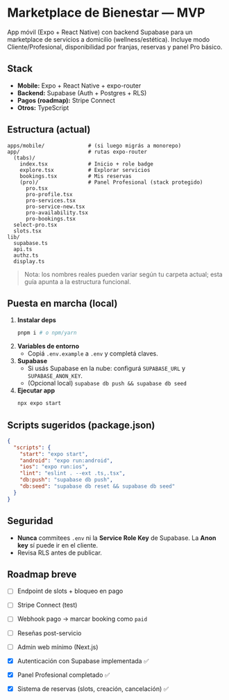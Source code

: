 # Marketplace de Bienestar — MVP

App móvil (Expo + React Native) con backend Supabase para un marketplace de servicios a domicilio (wellness/estética). Incluye modo Cliente/Profesional, disponibilidad por franjas, reservas y panel Pro básico.

## Stack
- **Mobile:** Expo + React Native + expo-router
- **Backend:** Supabase (Auth + Postgres + RLS)
- **Pagos (roadmap):** Stripe Connect
- **Otros:** TypeScript

## Estructura (actual)
```
apps/mobile/              # (si luego migrás a monorepo)
app/                      # rutas expo-router
  (tabs)/
    index.tsx             # Inicio + role badge
    explore.tsx           # Explorar servicios
    bookings.tsx          # Mis reservas
    (pro)/                # Panel Profesional (stack protegido)
      pro.tsx
      pro-profile.tsx
      pro-services.tsx
      pro-service-new.tsx
      pro-availability.tsx
      pro-bookings.tsx
  select-pro.tsx
  slots.tsx
lib/
  supabase.ts
  api.ts
  authz.ts
  display.ts
```
> Nota: los nombres reales pueden variar según tu carpeta actual; esta guía apunta a la estructura funcional.

## Puesta en marcha (local)
1. **Instalar deps**
   ```bash
   pnpm i # o npm/yarn
   ```
2. **Variables de entorno**
   - Copiá `.env.example` a `.env` y completá claves.
3. **Supabase**
   - Si usás Supabase en la nube: configurá `SUPABASE_URL` y `SUPABASE_ANON_KEY`.
   - (Opcional local) `supabase db push && supabase db seed`
4. **Ejecutar app**
   ```bash
   npx expo start
   ```

## Scripts sugeridos (package.json)
```json
{
  "scripts": {
    "start": "expo start",
    "android": "expo run:android",
    "ios": "expo run:ios",
    "lint": "eslint . --ext .ts,.tsx",
    "db:push": "supabase db push",
    "db:seed": "supabase db reset && supabase db seed"
  }
}
```

## Seguridad
- **Nunca** commitees `.env` ni la **Service Role Key** de Supabase. La **Anon key** sí puede ir en el cliente.
- Revisa RLS antes de publicar.

## Roadmap breve
- [ ] Endpoint de slots + bloqueo en pago
- [ ] Stripe Connect (test)
- [ ] Webhook pago → marcar booking como `paid`
- [ ] Reseñas post-servicio
- [ ] Admin web mínimo (Next.js)

- [x] Autenticación con Supabase implementada ✅
- [x] Panel Profesional completado ✅
- [x] Sistema de reservas (slots, creación, cancelación) ✅